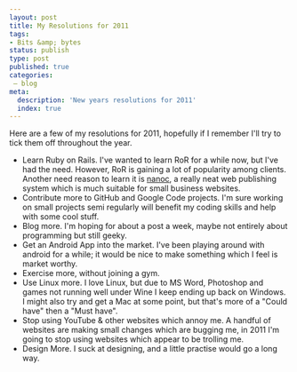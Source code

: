 ```yaml
---
layout: post
title: My Resolutions for 2011
tags:
- Bits &amp; bytes
status: publish
type: post
published: true
categories:
 – blog
meta:
  description: 'New years resolutions for 2011'
  index: true
---
```

Here are a few of my resolutions for 2011, hopefully if I remember I'll try to tick them off throughout the year.

* Learn Ruby on Rails. I've wanted to learn RoR for a while now, but I've had the need. However, RoR is gaining a lot of popularity among clients. Another need reason to learn it is [nanoc](http://nanoc.stoneship.org/), a really neat web publishing system which is much suitable for small business websites.
* Contribute more to GitHub and Google Code projects. I'm sure working on small projects semi regularly will benefit my coding skills and help with some cool stuff.
* Blog more. I'm hoping for about a post a week, maybe not entirely about programming but still geeky.
* Get an Android App into the market. I've been playing around with android for a while; it would be nice to make something which I feel is market worthy.
* Exercise more, without joining a gym.
* Use Linux more. I love Linux, but due to MS Word, Photoshop and games not running well under Wine I keep ending up back on Windows. I might also try and get a Mac at some point, but that's more of a "Could have" then a "Must have".
* Stop using YouTube & other websites which annoy me. A handful of websites are making small changes which are bugging me, in 2011 I'm going to stop using websites which appear to be trolling me.
* Design More. I suck at designing, and a little practise would go a long way.
